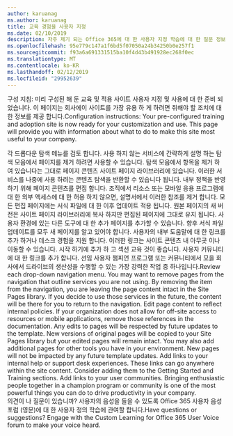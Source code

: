 ```yaml
---
author: karuanag
ms.author: karuanag
title: 교육 경험을 사용자 지정
ms.date: 02/10/2019
description: 자주 제기 되는 Office 365에 대 한 사용자 지정 학습에 대 한 질문 정보
ms.openlocfilehash: 95e779c147a1f6bd5f07050a24b34250b0e257f1
ms.sourcegitcommit: f93a6a691331515ba10f4d43b491928ec268f0ec
ms.translationtype: MT
ms.contentlocale: ko-KR
ms.lasthandoff: 02/12/2019
ms.locfileid: "29952639"
---
```

<span data-ttu-id="cccff-p101">구성 지침: 미리 구성된 해 둔 교육 및 적용 사이트 사용자 지정 및 사용에 대 한 준비 되었습니다. 이 페이지는 회사에이 사이트를 가장 유용 하 게 하려면 취해야 할 조치에 대 한 정보를 제공 합니다.</span><span class="sxs-lookup"><span data-stu-id="cccff-p101">Configuration instructions: Your pre-configured training and adoption site is now ready for your customization and use. This page will provide you with information about what to do to make this site most useful to your company.</span></span>

<span data-ttu-id="cccff-p102">각 드롭다운 탐색 메뉴를 검토 합니다. 사용 하지 않는 서비스에 간략하게 설명 하는 탐색 모음에서 페이지를 제거 하려면 사용할 수 있습니다. 탐색 모음에서 항목을 제거 하 여 있습니다는 그대로 페이지 콘텐츠 사이트 페이지 라이브러리에 있습니다. 이러한 서비스를 나중에 사용 하려는 콘텐츠 탐색을 반환할 수 있습니다 됩니다. 내부 정책을 반영 하기 위해 페이지 콘텐츠를 편집 합니다. 조직에서 리소스 또는 모바일 응용 프로그램에 대 한 외부 액세스에 대 한 허용 하지 않으면, 설명서에서 이러한 참조를 제거 합니다. 모든 편집 페이지에는 서식 파일에 대 한 이후 업데이트 적용 됩니다. 원본 페이지의 새 버전은 사이트 페이지 라이브러리에 복사 하지만 편집된 페이지에 그대로 유지 됩니다. 사용자 환경에 있는 다른 도구에 대 한 추가 페이지를 추가할 수 있습니다. 향후 서식 파일 업데이트를 모두 새 페이지를 알고 있어야 합니다. 사용자의 내부 도움말에 대 한 링크를 추가 하거나 데스크 경험을 지원 합니다. 이러한 링크는 사이트 콘텐츠 내 아무곳 이나 이동할 수 있습니다. 시작 하기에 추가 하 고 섹션 교육 것이 좋습니다. 사용자 커뮤니티에 대 한 링크를 추가 합니다. 선임 사용자 챔피언 프로그램 또는 커뮤니티에서 모을 회사에서 드라이브의 생산성을 수행할 수 있는 가장 강력한 작업 중 하나입니다.</span><span class="sxs-lookup"><span data-stu-id="cccff-p102">Review each drop-down navigation menu. You may want to remove pages from the navigation that outline services you are not using. By removing the item from the navigation, you are leaving the page content intact in the Site Pages library. If you decide to use those services in the future, the content will be there for you to return to the navigation. Edit page content to reflect internal policies. If your organization does not allow for off-site access to resources or mobile applications, remove those references in the documentation. Any edits to pages will be respected by future updates to the template. New versions of original pages will be copied to your Site Pages library but your edited pages will remain intact. You may also add additional pages for other tools you have in your environment. New pages will not be impacted by any future template updates. Add links to your internal help or support desk experiences. These links can go anywhere within the site content. Consider adding them to the Getting Started and Training sections. Add links to your user communities. Bringing enthusiastic people together in a champion program or community is one of the most powerful things you can do to drive productivity in your company.</span></span>  
<span data-ttu-id="cccff-p103">의견이 나 질문이 있습니까? 사용자의 음성을 들을 수 있도록 Office 365 사용자 음성 포럼 (영문)에 대 한 사용자 정의 학습에 관여할 합니다.</span><span class="sxs-lookup"><span data-stu-id="cccff-p103">Have questions or suggestions? Engage with the Custom Learning for Office 365 User Voice forum to make your voice heard.</span></span> 
